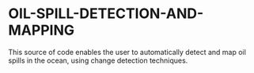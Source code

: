 # OIL-SPILL-DETECTION-AND-MAPPING
This source of code enables the user to automatically detect and map oil spills in the ocean, using change detection techniques.

